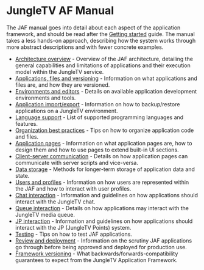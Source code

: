 # JungleTV AF Manual

The JAF manual goes into detail about each aspect of the application framework, and should be read after the [Getting started](/getting-started/) guide.
The manual takes a less hands-on approach, describing how the system works through more abstract descriptions and with fewer concrete examples.

<!--  keep this in sync with _sidebar.md -->

- [Architecture overview](/manual/architecture.md) - Overview of the JAF architecture, detailing the general capabilities and limitations of applications and their execution model within the JungleTV service.
- [Applications, files and versioning](/manual/applications_and_files.md) - Information on what applications and files are, and how they are versioned.
- [Environments and editors](/manual/environments_editors.md) - Details on available application development environments and tools.
- [Application import/export](/manual/import_export.md) - Information on how to backup/restore applications on a JungleTV environment.
- [Language support](/manual/languages.md) - List of supported programming languages and features.
- [Organization best practices](/manual/organization.md) - Tips on how to organize application code and files.
- [Application pages](/manual/pages.md) - Information on what application pages are, how to design them and how to use pages to extend built-in UI sections.
- [Client-server communication](/manual/rpc.md) - Details on how application pages can communicate with server scripts and vice-versa.
- [Data storage](/manual/storage.md) - Methods for longer-term storage of application data and state.
- [Users and profiles](/manual/users_profiles.md) - Information on how users are represented within the JAF and how to interact with user profiles.
- [Chat interaction](/manual/chat.md) - Information and guidelines on how applications should interact with the JungleTV chat.
- [Queue interaction](/manual/queue.md) - Details on how applications may interact with the JungleTV media queue.
- [JP interaction](/manual/jp.md) - Information and guidelines on how applications should interact with the JP (JungleTV Points) system.
- [Testing](/manual/testing.md) - Tips on how to test JAF applications.
- [Review and deployment](/manual/review_deployment.md) - Information on the scrutiny JAF applications go through before being approved and deployed for production use.
- [Framework versioning](/manual/framework_versioning.md) - What backwards/forwards-compatibility guarantees to expect from the JungleTV Application Framework.